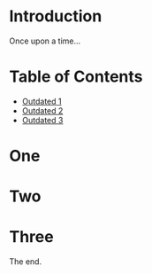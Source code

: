 # Introduction

Once upon a time...

<!-- Tocer[start]: Auto-generated, don't remove. -->
# Table of Contents

- [Outdated 1](#outdated-1)
- [Outdated 2](#outdated-2)
- [Outdated 3](#outdated-3)
<!-- Tocer[finish]: Auto-generated, don't remove. -->

# One
# Two
# Three

The end.
